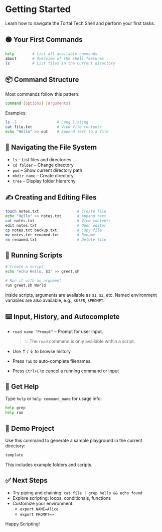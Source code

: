 # Getting Started

Learn how to navigate the Tortal Tech Shell and perform your first tasks.

## 🟢 Your First Commands

```sh
help        # List all available commands
about       # Overview of the shell features
ls          # List files in the current directory
```

## 📦 Command Structure

Most commands follow this pattern:

```sh
command [options] [arguments]
```

Examples:

```sh
ls -l                  # Long listing
cat file.txt           # View file contents
echo "Hello" >> out    # Append text to a file
```

## 📁 Navigating the File System

- `ls` – List files and directories
- `cd folder` – Change directory
- `pwd` – Show current directory path
- `mkdir name` – Create directory
- `tree` – Display folder hierarchy

## ✍️ Creating and Editing Files

```sh
touch notes.txt                 # Create file
echo "Hello" >> notes.txt       # Append text
cat notes.txt                   # View contents
edit notes.txt                  # Open editor
cp notes.txt backup.txt         # Copy file
mv notes.txt renamed.txt        # Rename
rm renamed.txt                  # Delete file
```

## 🧾 Running Scripts

```sh
# Create a script
echo "echo Hello, $1" >> greet.sh

# Run it with an argument
run greet.sh World
```

Inside scripts, arguments are available as `$1`, `$2`, etc. Named environment variables are also available, e.g., `$USER`, `$PROMPT`.

## ⌨️ Input, History, and Autocomplete

- `read name "Prompt"` – Prompt for user input.
  
  > 💡 The `read` command is only available within a script.
- Use ↑ / ↓ to browse history
- Press `Tab` to auto-complete filenames.
- Press `Ctrl+C` to cancel a running command or input

## 🧠 Get Help

Type `help` or `help command_name` for usage info:

```sh
help grep
help run
```

## 🚀 Demo Project

Use this command to generate a sample playground in the current directory:

```sh
template
```

This includes example folders and scripts.

## ✅ Next Steps

- Try piping and chaining: `cat file | grep hello && echo found`
- Explore scripting: loops, conditionals, functions
- Customize your environment:
  - `export NAME=Alice`
  - `export PROMPT=>`

Happy Scripting!
